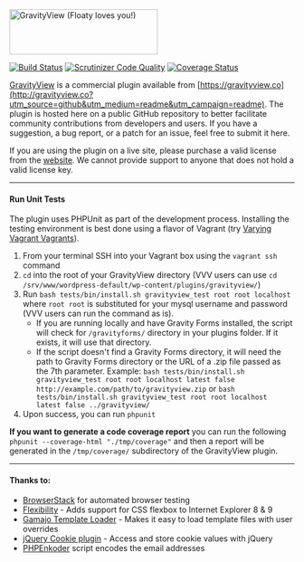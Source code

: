 <img src="https://gravityview.co/wp-content/themes/Website/images/GravityView-262x80@2x.png" width="262" height="80" alt="GravityView (Floaty loves you!)" />

[![Build Status](https://travis-ci.org/gravityview/GravityView.svg?branch=develop)](https://travis-ci.org/gravityview/GravityView) [![Scrutinizer Code Quality](https://scrutinizer-ci.com/g/gravityview/GravityView/badges/quality-score.png?b=develop)](https://scrutinizer-ci.com/g/gravityview/GravityView/?branch=2.0) [![Coverage Status](https://coveralls.io/repos/gravityview/GravityView/badge.svg?branch=2.0&service=github)](https://coveralls.io/github/gravityview/GravityView?branch=develop)

[GravityView](https://gravityview.co/?utm_source=github&utm_medium=readme&utm_campaign=readme) is a commercial plugin available from [https://gravityview.co](http://gravityview.co?utm_source=github&utm_medium=readme&utm_campaign=readme). The plugin is hosted here on a public GitHub repository to better facilitate community contributions from developers and users. If you have a suggestion, a bug report, or a patch for an issue, feel free to submit it here.

If you are using the plugin on a live site, please purchase a valid license from the [website](https://gravityview.co/?utm_source=github&utm_medium=readme&utm_campaign=readme). We cannot provide support to anyone that does not hold a valid license key.

----------

#### Run Unit Tests

The plugin uses PHPUnit as part of the development process. Installing the testing environment is best done using a flavor of Vagrant (try [Varying Vagrant Vagrants](https://github.com/Varying-Vagrant-Vagrants/VVV)).

1. From your terminal SSH into your Vagrant box using the `vagrant ssh` command
2. `cd` into the root of your GravityView directory (VVV users can use `cd /srv/www/wordpress-default/wp-content/plugins/gravityview/`)
3. Run `bash tests/bin/install.sh gravityview_test root root localhost` where `root root` is substituted for your mysql username and password (VVV users can run the command as is).
    - If you are running locally and have Gravity Forms installed, the script will check for `/gravityforms/` directory in your plugins folder. If it exists, it will use that directory.
    - If the script doesn't find a Gravity Forms directory, it will need the path to Gravity Forms directory or the URL of a .zip file passed as the 7th parameter. Example: `bash tests/bin/install.sh gravityview_test root root localhost latest false http://example.com/path/to/gravityview.zip` or `bash tests/bin/install.sh gravityview_test root root localhost latest false ../gravityview/`
4. Upon success, you can run `phpunit`

__If you want to generate a code coverage report__ you can run the following `phpunit --coverage-html "./tmp/coverage"` and then a report will be generated in the `/tmp/coverage/` subdirectory of the GravityView plugin.

----------

#### Thanks to:

- [BrowserStack](https://www.browserstack.com) for automated browser testing
- [Flexibility](https://github.com/10up/flexibility) - Adds support for CSS flexbox to Internet Explorer 8 &amp; 9
- [Gamajo Template Loader](https://github.com/GaryJones/Gamajo-Template-Loader) - Makes it easy to load template files with user overrides
- [jQuery Cookie plugin](https://github.com/carhartl/jquery-cookie) - Access and store cookie values with jQuery
- [PHPEnkoder](https://github.com/jnicol/standalone-phpenkoder) script encodes the email addresses
